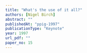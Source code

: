 ```yaml
---
title: "What's the use of it all?"
authors: [Nigel Birch]
abstract: ""
publishedAt: "ppig-1997"
publicationType: "Keynote"
year: 1997
url_pdf: ""
paper_no: 15
---
```

